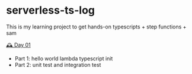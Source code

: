 # serverless-ts-log
This is my learning project to get hands-on typescripts + step functions + sam


[🕰️ Day 01](./day-01) 
- Part 1: hello world lambda typescript init
- Part 2: unit test and integration test